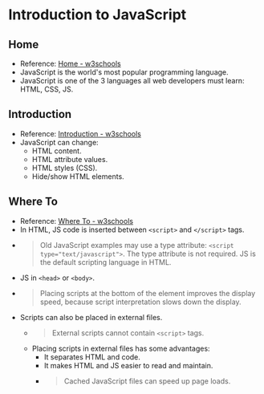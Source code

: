 # Introduction to JavaScript

## Home

* Reference: [Home - w3schools](https://www.w3schools.com/js/default.asp)
* JavaScript is the world's most popular programming language.
* JavaScript is one of the 3 languages all web developers must learn: HTML, CSS, JS.

## Introduction

* Reference: [Introduction - w3schools](https://www.w3schools.com/js/js_intro.asp)
* JavaScript can change:
  * HTML content.
  * HTML attribute values.
  * HTML styles (CSS).
  * Hide/show HTML elements.

## Where To

* Reference: [Where To - w3schools](https://www.w3schools.com/js/js_whereto.asp)
* In HTML, JS code is inserted between `<script>` and `</script>` tags.
* > Old JavaScript examples may use a type attribute: `<script type="text/javascript">`.
The type attribute is not required. JS is the default scripting language in HTML.
* JS in `<head>` or `<body>`.
* > Placing scripts at the bottom of the <body> element improves the display speed, because script interpretation slows
down the display.
* Scripts can also be placed in external files.
  * > External scripts cannot contain `<script>` tags.
  * Placing scripts in external files has some advantages:
    * It separates HTML and code.
    * It makes HTML and JS easier to read and maintain.
    * > Cached JavaScript files can speed up page loads.
